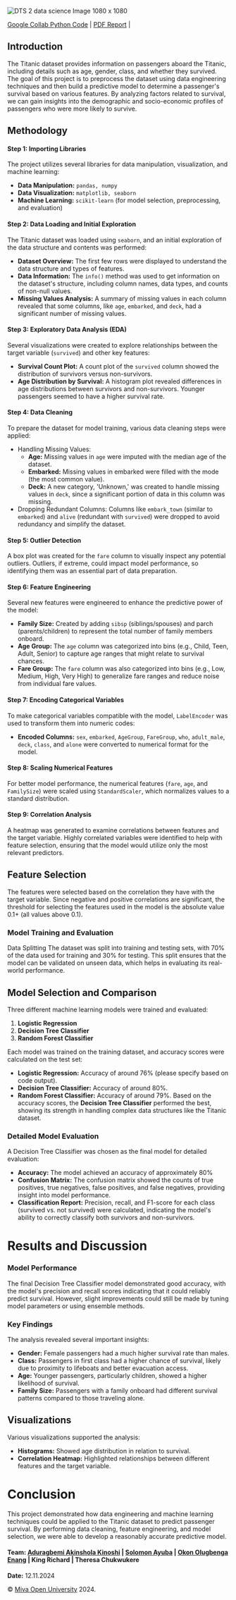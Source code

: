 ![DTS 2 data science Image 1080 x 1080](https://github.com/user-attachments/assets/68522a63-4f10-43a2-b05b-f743e4943e6b)

[Google Collab Python Code](https://colab.research.google.com/drive/1mvypBO62sDGjPZKyTyKn5DKs6DGTtTxD#scrollTo=oJAJMiEukq2a) | [PDF Report](https://drive.google.com/file/d/1QPoplIHIaasXOEPoBOfOEEawaFaa1_kP/view) |

## Introduction
The Titanic dataset provides information on passengers aboard the Titanic, including details such as age, gender, class, and whether they survived. The goal of this project is to preprocess the dataset using data engineering techniques and then build a predictive model to determine a passenger's survival based on various features. By analyzing factors related to survival, we can gain insights into the demographic and socio-economic profiles of passengers who were more likely to survive.
 
## Methodology
#### Step 1: Importing Libraries
The project utilizes several libraries for data manipulation, visualization, and machine learning:
- **Data Manipulation:** `pandas, numpy`
- **Data Visualization:** `matplotlib, seaborn`
- **Machine Learning:** `scikit-learn` (for model selection, preprocessing, and evaluation)

#### Step 2: Data Loading and Initial Exploration
The Titanic dataset was loaded using `seaborn`, and an initial exploration of the data structure and contents was performed:
- **Dataset Overview:** The first few rows were displayed to understand the data structure and types of features.
- **Data Information:** The `info()` method was used to get information on the dataset's structure, including column names, data types, and counts of non-null values.
- **Missing Values Analysis:** A summary of missing values in each column revealed that some columns, like `age`, `embarked`, and `deck`, had a significant number of missing values.

#### Step 3: Exploratory Data Analysis (EDA)
Several visualizations were created to explore relationships between the target variable (`survived`) and other key features:
- **Survival Count Plot:** A count plot of the `survived` column showed the distribution of survivors versus non-survivors.
- **Age Distribution by Survival:** A histogram plot revealed differences in age distributions between survivors and non-survivors. Younger passengers seemed to have a higher survival rate.

#### Step 4: Data Cleaning
To prepare the dataset for model training, various data cleaning steps were applied:
- Handling Missing Values:
  - **Age:** Missing values in `age` were imputed with the median age of the dataset.
  - **Embarked:** Missing values in embarked were filled with the mode (the most common value).
  - **Deck:** A new category, 'Unknown,' was created to handle missing values in `deck`, since a significant portion of data in this column was missing.
- Dropping Redundant Columns: Columns like `embark_town` (similar to `embarked`) and `alive` (redundant with `survived`) were dropped to avoid redundancy and simplify the dataset.

#### Step 5: Outlier Detection
A box plot was created for the `fare` column to visually inspect any potential outliers. Outliers, if extreme, could impact model performance, so identifying them was an essential part of data preparation.

#### Step 6: Feature Engineering
Several new features were engineered to enhance the predictive power of the model:
- **Family Size:** Created by adding `sibsp` (siblings/spouses) and parch (parents/children) to represent the total number of family members onboard.
- **Age Group:** The `age` column was categorized into bins (e.g., Child, Teen, Adult, Senior) to capture age ranges that might relate to survival chances.
- **Fare Group:** The `fare` column was also categorized into bins (e.g., Low, Medium, High, Very High) to generalize fare ranges and reduce noise from individual fare values.

#### Step 7: Encoding Categorical Variables
To make categorical variables compatible with the model, `LabelEncoder` was used to transform them into numeric codes:
- **Encoded Columns:** `sex`, `embarked`, `AgeGroup`, `FareGroup`, `who`, `adult_male`, `deck`, `class`, and `alone` were converted to numerical format for the model.

#### Step 8: Scaling Numerical Features
For better model performance, the numerical features (`fare`, `age`, and `FamilySize`) were scaled using `StandardScaler`, which normalizes values to a standard distribution.

#### Step 9: Correlation Analysis
A heatmap was generated to examine correlations between features and the target variable. Highly correlated variables were identified to help with feature selection, ensuring that the model would utilize only the most relevant predictors.
 
## Feature Selection
The features were selected based on the correlation they have with the target variable. Since negative and positive correlations are significant, the threshold for  selecting the features used in the model is the absolute value 0.1+ (all values above 0.1).

### Model Training and Evaluation
 Data Splitting
The dataset was split into training and testing sets, with 70% of the data used for training and 30% for testing. This split ensures that the model can be validated on unseen data, which helps in evaluating its real-world performance.

## Model Selection and Comparison
Three different machine learning models were trained and evaluated:
1. **Logistic Regression**
2. **Decision Tree Classifier**
3. **Random Forest Classifier**

Each model was trained on the training dataset, and accuracy scores were calculated on the test set:
- **Logistic Regression:** Accuracy of around 76% (please specify based on code output).
- **Decision Tree Classifier:** Accuracy of around 80%.
- **Random Forest Classifier:** Accuracy of around 79%.
Based on the accuracy scores, the **Decision Tree Classifier** performed the best, showing its strength in handling complex data structures like the Titanic dataset.

### Detailed Model Evaluation
A Decision Tree Classifier was chosen as the final model for detailed evaluation:
- **Accuracy:** The model achieved an accuracy of approximately 80%
- **Confusion Matrix:** The confusion matrix showed the counts of true positives, true negatives, false positives, and false negatives, providing insight into model performance.
- **Classification Report:** Precision, recall, and F1-score for each class (survived vs. not survived) were calculated, indicating the model's ability to correctly classify both survivors and non-survivors.
 
# Results and Discussion
### Model Performance
The final Decision Tree Classifier model demonstrated good accuracy, with the model's precision and recall scores indicating that it could reliably predict survival. However, slight improvements could still be made by tuning model parameters or using ensemble methods.

### Key Findings
The analysis revealed several important insights:
- **Gender:** Female passengers had a much higher survival rate than males.
- **Class:** Passengers in first class had a higher chance of survival, likely due to proximity to lifeboats and better evacuation access.
- **Age:** Younger passengers, particularly children, showed a higher likelihood of survival.
- **Family Size:** Passengers with a family onboard had different survival patterns compared to those traveling alone.

## Visualizations
Various visualizations supported the analysis:
- **Histograms:** Showed age distribution in relation to survival.
- **Correlation Heatmap:** Highlighted relationships between different features and the target variable.
 
# Conclusion
This project demonstrated how data engineering and machine learning techniques could be applied to the Titanic dataset to predict passenger survival. By performing data cleaning, feature engineering, and model selection, we were able to develop a reasonably accurate predictive model.

#### **Team:** [Aduragbemi Akinshola Kinoshi](https://github.com/pkinoshi) |⁠ ⁠[Solomon Ayuba](https://github.com/SolomonAyuba) | [Okon Olugbenga Enang](https://github.com/Nanoshogun) | King Richard | Theresa Chukwukere
**Date:** 12.11.2024

© [Miva Open University](https://miva.university/) 2024.
